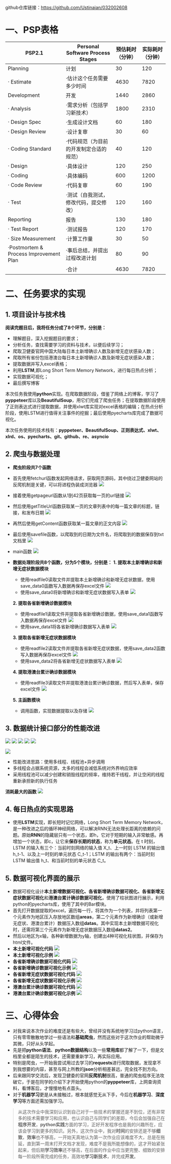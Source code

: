 github仓库链接：https://github.com/Ustinaian/032002608
# 一、PSP表格
| PSP2.1 | Personal Software Process Stages | 预估耗时（分钟） | 实际耗时（分钟） |
| ---- | ---- |  ---- | ---- | 
|Planning|计划|30|120|
|· Estimate	|·估计这个任务需要多少时间	|4630	|7820|
|Development	|开发	|1440	|2860|
|· Analysis	|·需求分析（包括学习新技术）	|1800	|2310|
|· Design Spec	|·生成设计文档	|60	|180|
|· Design Review	|·设计复审	|30	|60|
|· Coding Standard	|·代码规范（为目前的开发制定合适的规范）	|40	|120|
|· Design	|·具体设计|120|	250|
|· Coding	|·具体编码|	600|	1200|
|· Code Review|	·代码复审|	60	|190|
|· Test	|·测试（自我测试，修改代码，提交修改）|	120|	160|
|Reporting	|报告	|130	|180|
|· Test Report	|·测试报告	|120	|170|
|· Size Measurement	|·计算工作量	|30	|50|
|·Postmortem & Process Improvement Plan	|·事后总结，并提出过程改进计划	|80	|90|
|	|·合计	|4630	|7820|
# 二、任务要求的实现
## 1. 项目设计与技术栈
**阅读完题目后，我将任务分成了8个环节，分别是：**
* 理解题目，深入挖掘题目的要求；
* 分析任务，查找需要学习的资料与技术，以便后续学习；
* 爬取卫健委官网中国大陆每日本土新增确诊人数及新增无症状感染人数；
* 爬取所有省份包括港澳台每日本土新增确诊人数及新增无症状感染人数；
* 提取数据并写入excel表格；
* 利用**LSTM**,即Long Short Term Memory Network，进行每日热点分析；
* 实现数据可视化；
* 最后撰写博客
  
本次任务我使用**python**实现。在爬取数据阶段，借鉴了网络上的博客，学习了**pyppeteer**库以及**BeautifulSoup**，用它们完成了爬虫任务；在提取数据阶段使用了正则表达式进行提取数据，并使用xlwt库实现对excel表格的编辑；在热点分析阶段，使用LSTM进行值得关注事件的挖掘；最后使用pyecharts库完成了数据可视化。

本次任务使用的技术栈有：**pyppeteer、BeautifulSoup、正则表达式、xlwt、xlrd、os、pyecharts、git、github、re、asyncio**

## 2. 爬虫与数据处理
- **爬虫阶段共7个函数**
* 首先使用fetchurl函数发起网络请求，获取网页源码，其中绕过卫健委网站的反爬机制是关键，可以将进程伪装成浏览器
  ![](https://img2022.cnblogs.com/blog/2973217/202209/2973217-20220920175745410-1267548678.png)

* 接着使用getpageurl函数从1到42页获取每一页的url链接
  ![](https://img2022.cnblogs.com/blog/2973217/202209/2973217-20220920175931551-1618725090.png)

* 然后使用getTitleUrl函数获取某一页的文章列表中的每一篇文章的标题，链接，和发布日期
  ![](https://img2022.cnblogs.com/blog/2973217/202209/2973217-20220920180101946-756090051.png)

* 再然后使用getContent函数获取某一篇文章的正文内容
  ![](https://img2022.cnblogs.com/blog/2973217/202209/2973217-20220920180330294-496242209.png)

* 最后使用savefile函数，以爬取到的日期为文件名，将爬取到的数据保存到txt文档里
  ![](https://img2022.cnblogs.com/blog/2973217/202209/2973217-20220920180524516-66917489.png)

* main函数
  ![](https://img2022.cnblogs.com/blog/2973217/202209/2973217-20220920180615865-1179195882.png)

* **数据处理阶段共8个函数，分为5个模块，分别是：**
    **1. 提取本土新增确诊和新增无症状数据模块**
  * 使用readfile0读取文件并提取本土新增确诊和新增无症状数据，使用save_data0函数写入数据再保存excel文件
  ![](https://img2022.cnblogs.com/blog/2973217/202209/2973217-20220920182650806-590382423.png)
  * 使用save_data0将新增确诊和新增无症状数据写入表单
  ![](https://img2022.cnblogs.com/blog/2973217/202209/2973217-20220920182946156-1576843763.png)
  
  **2. 提取各省新增确诊数据模块**
  * 使用readfile1读取文件并提取各省新增确诊数据，使用save_data1函数写入数据再保存excel文件
  ![](https://img2022.cnblogs.com/blog/2973217/202209/2973217-20220920183503481-1006851429.png)
  * 使用save_data1将各省新增确诊数据写入表单
  ![](https://img2022.cnblogs.com/blog/2973217/202209/2973217-20220920183657263-1267372033.png)

  **3. 提取各省新增无症状数据模块**
  * 使用readfile2读取文件并提取各省新增无症状数据，使用save_data2函数写入数据再保存excel文件
  ![](https://img2022.cnblogs.com/blog/2973217/202209/2973217-20220920183914053-2030513637.png)
  * 使用save_data2将各省新增无症状数据写入表单
  ![](https://img2022.cnblogs.com/blog/2973217/202209/2973217-20220920184007837-723911395.png)

  **4. 提取港澳台累计确诊数据模块**
  * 使用readfile3读取文件并提取港澳台累计确诊数据，然后写入表单，保存excel文件
  ![](https://img2022.cnblogs.com/blog/2973217/202209/2973217-20220920184216271-1945092931.png)

  **5. 主函数模块**
  * 调用函数，实现数据提取以及存储
  ![](https://img2022.cnblogs.com/blog/2973217/202209/2973217-20220920184341429-986542799.png)

## 3. 数据统计接口部分的性能改进
![](https://img2022.cnblogs.com/blog/2973217/202209/2973217-20220920204328899-236184238.png)
![](https://img2022.cnblogs.com/blog/2973217/202209/2973217-20220920204406829-2090260166.png)
![](https://img2022.cnblogs.com/blog/2973217/202209/2973217-20220920204430171-124603200.png)
![](https://img2022.cnblogs.com/blog/2973217/202209/2973217-20220920204450975-1812743835.png)
![](https://img2022.cnblogs.com/blog/2973217/202209/2973217-20220920204506919-998797700.png)

![](https://img2022.cnblogs.com/blog/2973217/202209/2973217-20220920204111156-1833546941.png)

* 性能改进思路：使用多线程、线程池+异步调用
* 多线程会占据系统资源，太多的线程会减低系统对外界响应效率
* 采用线程池可以减少创建和销毁线程的频率，维持若干线程，并让空闲的线程重新承担新的执行任务

**消耗最大的函数**
![](https://img2022.cnblogs.com/blog/2973217/202209/2973217-20220920203537505-1739091807.png)


## 4. 每日热点的实现思路
* 使用**LSTM**实现，即长短时记忆网络，Long Short Term Memory Network，是一种改进之后的循环神经网络，可以解决RNN无法处理长距离的依赖的问题。原始**RNN**的隐藏层只有一个状态，即h，它对于短期的输入非常敏感。再增加一个状态，即c，让它来**保存长期的状态**，称为**单元状态**。在 t 时刻，LSTM 的输入有三个：当前时刻网络的输入值 X_t、上一时刻 LSTM 的输出值 h_t-1、以及上一时刻的单元状态 C_t-1；LSTM 的输出有两个：当前时刻 LSTM 输出值 h_t、和当前时刻的单元状态 C_t。

## 5. 数据可视化界面的展示
* 数据可视化设计**本土新增数据可视化、各省新增确诊数据可视化、各省新增无症状数据可视化**和**港澳台累计确诊数据可视化**，使用了柱状图进行展示，利用python的pyecharts库，使用了其中的Bar模块。
* 首先打开数据提取的excel，遍历每一行，将其作为一个列表，并将列表第一个元素作为地区压入存放地区数组**areas**，第二个元素作为新增确诊（或新增无症状、港澳台累计）数据压入数组**datas**。其中实现本土新增数据可视化时，还需将第三个元素作为新增无症状数据压入数组**datas2**。
* 然后以地区为x轴，各种新增数据为y轴，创建出4种可视化柱状图，并保存为html文件。
* **本土新增可视化代码**
  ![](https://img2022.cnblogs.com/blog/2973217/202209/2973217-20220920195304686-397836013.png)
* **本土新增可视化示例**
  ![](https://img2022.cnblogs.com/blog/2973217/202209/2973217-20220920195552793-1898241083.png)
* **各省新增确诊数据可视化代码**
  ![](https://img2022.cnblogs.com/blog/2973217/202209/2973217-20220920195652037-70882688.png)
* **各省新增确诊数据可视化示例**
  ![](https://img2022.cnblogs.com/blog/2973217/202209/2973217-20220920195738163-166315525.png)
* **各省新增无症状数据可视化代码**
  ![](https://img2022.cnblogs.com/blog/2973217/202209/2973217-20220920195905251-487055494.png)
* **各省新增无症状数据可视化示例**
  ![](https://img2022.cnblogs.com/blog/2973217/202209/2973217-20220920195946170-1485687758.png)
* **港澳台累计确诊数据可视化代码**
  ![](https://img2022.cnblogs.com/blog/2973217/202209/2973217-20220920200021786-1246409744.png)
* **港澳台累计确诊数据可视化示例**
  ![](https://img2022.cnblogs.com/blog/2973217/202209/2973217-20220920200106347-357569615.png)

# 三、心得体会
* 对我来说本次作业的难度还是有些大，曾经并没有系统地学习过python语言，只有零零散散地学过一些语法和**基础爬虫**，然而这些对于这次作业的帮助微乎其微，只好从头学起。
* 先是把**python语法**、**python数据结构**以及一些**常用库**都了解了一下，但是文档里全都是陌生的技术，还需要重新学习，再实际应用。
* 特别是爬虫，一开始我尝试用过去学习的**requests**进行爬取数据，发现拿不到我想要的内容，甚至与网上所教的**json**分析相差甚远，完全找不到方向。
* 后来跟同学交流后，发现卫健委的官网**反爬机制**很高，普通的爬虫程序无法攻破它，于是在同学的介绍下才开始使用python的**pyppeteer**库，上网查询资料，看博客后，才慢慢地有点苗头。
* 对于**机器学习**更是从未接触过，根本就感觉无从下手，今后在**机器学习**、**深度学习**等方面还需加强学习。
> 从这次作业中我深刻认识到自己对于一些技术的掌握还是不到位，还有非常多的技术需要学习和应用，也认识自己与同学们的差距，今后会加强自己在**程序开发**，**python实践**方面的学习，正好开发程序也是我的兴趣所在，应该会学习到更多的知识。另外，这次作业中，我对**时间**的安排还是不够**细致**，**效率**也不够高，一开始天真地认为第一次作业应该难度不大，总是在拖延，直到第一周末打开文档才发现，难度不是我所能想像的，这才开始紧张起来，但后期**学习效率**还不够高，在后面的作业中应当更完整、细致的安排每一阶段所需完成的任务，高效地**学习新技术**，并完成**开发**。